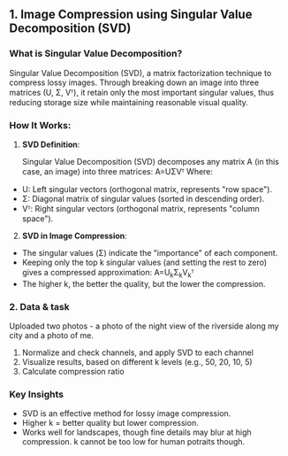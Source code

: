 ## 1. Image Compression using Singular Value Decomposition (SVD)

### What is Singular Value Decomposition?
Singular Value Decomposition (SVD), a matrix factorization technique to compress lossy images. Through breaking down an image into three matrices (U, Σ, Vᵀ), it retain only the most important singular values, thus reducing storage size while maintaining reasonable visual quality.

### How It Works:
1. **SVD Definition**:

   Singular Value Decomposition (SVD) decomposes any matrix A (in this case, an image) into three matrices: A=UΣVᵀ
Where:
- U: Left singular vectors (orthogonal matrix, represents "row space").
- Σ: Diagonal matrix of singular values (sorted in descending order).
- Vᵀ: Right singular vectors (orthogonal matrix, represents "column space").

2. **SVD in Image Compression**:

- The singular values (Σ) indicate the "importance" of each component.
- Keeping only the top k singular values (and setting the rest to zero) gives a compressed approximation: A=U<sub>k</sub>Σ<sub>k</sub>V<sub>k</sub>ᵀ
- The higher k, the better the quality, but the lower the compression.

### 2. Data & task

Uploaded two photos - a photo of the night view of the riverside along my city and a photo of me. 
1. Normalize and check channels, and apply SVD to each channel
2. Visualize results, based on different k levels (e.g., 50, 20, 10, 5)
3. Calculate compression ratio

### Key Insights

- SVD is an effective method for lossy image compression.
- Higher k = better quality but lower compression.
- Works well for landscapes, though fine details may blur at high compression. k cannot be too low for human potraits though.

